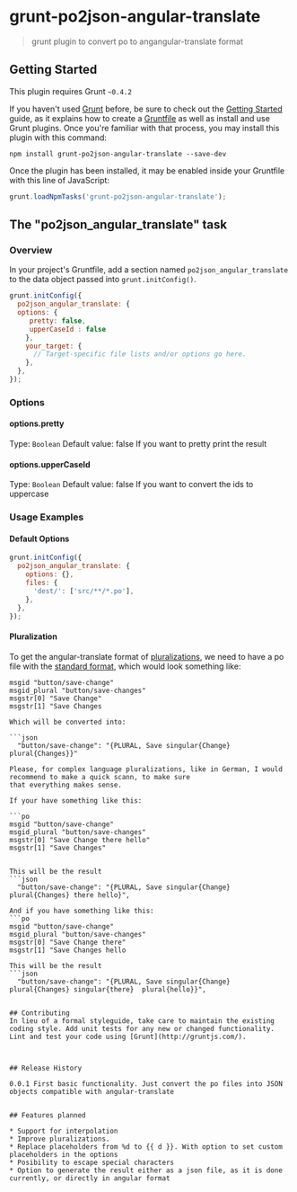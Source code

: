 # grunt-po2json-angular-translate

> grunt plugin to convert po to angangular-translate format

## Getting Started
This plugin requires Grunt `~0.4.2`

If you haven't used [Grunt](http://gruntjs.com/) before, be sure to check out the [Getting Started](http://gruntjs.com/getting-started) guide, as it explains how to create a [Gruntfile](http://gruntjs.com/sample-gruntfile) as well as install and use Grunt plugins. Once you're familiar with that process, you may install this plugin with this command:

```shell
npm install grunt-po2json-angular-translate --save-dev
```

Once the plugin has been installed, it may be enabled inside your Gruntfile with this line of JavaScript:

```js
grunt.loadNpmTasks('grunt-po2json-angular-translate');
```

## The "po2json_angular_translate" task

### Overview
In your project's Gruntfile, add a section named `po2json_angular_translate` to the data object passed into `grunt.initConfig()`.

```js
grunt.initConfig({
  po2json_angular_translate: {
  options: {
     pretty: false,
     upperCaseId : false
    },
    your_target: {
      // Target-specific file lists and/or options go here.
    },
  },
});
```

### Options

#### options.pretty
Type: `Boolean`
Default value:  false
If you want to pretty print the result


#### options.upperCaseId
Type: `Boolean`
Default value:  false
If you want to convert the ids to uppercase


### Usage Examples

#### Default Options

```js
grunt.initConfig({
  po2json_angular_translate: {
    options: {},
    files: {
      'dest/': ['src/**/*.po'],
    },
  },
});
```

#### Pluralization

To get the angular-translate format of [pluralizations](http://pascalprecht.github.io/angular-translate/docs/en/#/guide/12_pluralization),
we need to have a po file with the [standard format](http://www.gnu.org/software/gettext/manual/html_node/Translating-plural-forms.html), which
would look something like:

```po
msgid "button/save-change"
msgid_plural "button/save-changes"
msgstr[0] "Save Change"
msgstr[1] "Save Changes

Which will be converted into:

```json
  "button/save-change": "{PLURAL, Save singular{Change}  plural{Changes}}"

Please, for complex language pluralizations, like in German, I would recommend to make a quick scann, to make sure
that everything makes sense.

If your have something like this:

```po
msgid "button/save-change"
msgid_plural "button/save-changes"
msgstr[0] "Save Change there hello"
msgstr[1] "Save Changes"


This will be the result
```json
  "button/save-change": "{PLURAL, Save singular{Change}  plural{Changes} there hello}",

And if you have something like this:
```po
msgid "button/save-change"
msgid_plural "button/save-changes"
msgstr[0] "Save Change there"
msgstr[1] "Save Changes hello

This will be the result
```json
  "button/save-change": "{PLURAL, Save singular{Change}  plural{Changes} singular{there}  plural{hello}}",


## Contributing
In lieu of a formal styleguide, take care to maintain the existing coding style. Add unit tests for any new or changed functionality. Lint and test your code using [Grunt](http://gruntjs.com/).



## Release History

0.0.1 First basic functionality. Just convert the po files into JSON objects compatible with angular-translate


## Features planned

* Support for interpolation
* Improve pluralizations.
* Replace placeholders from %d to {{ d }}. With option to set custom placeholders in the options
* Posibility to escape special characters
* Option to generate the result either as a json file, as it is done currently, or directly in angular format
